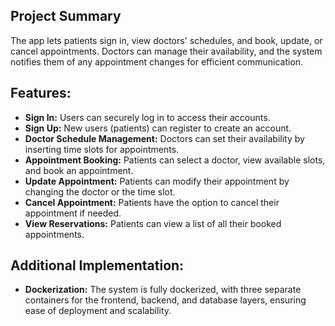 ## Project Summary

The app lets patients sign in, view doctors' schedules, and book, update, or cancel appointments. Doctors can manage their
availability, and the system notifies them of any appointment changes for efficient communication.

## Features:

* **Sign In:** Users can securely log in to access their accounts.
* **Sign Up:** New users (patients) can register to create an account.
* **Doctor Schedule Management:** Doctors can set their availability by inserting time slots for appointments.
* **Appointment Booking:** Patients can select a doctor, view available slots, and book an appointment.
* **Update Appointment:** Patients can modify their appointment by changing the doctor or the time slot.
* **Cancel Appointment:** Patients have the option to cancel their appointment if needed.
* **View Reservations:** Patients can view a list of all their booked appointments.

## Additional Implementation:

* **Dockerization:** The system is fully dockerized, with three separate containers for the frontend, backend, and database layers, ensuring ease of deployment and scalability.
